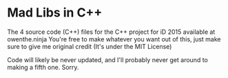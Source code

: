 # Mad Libs in C++
The 4 source code (C++) files for the C++ project for iD 2015 available at owenthe.ninja
You're free to make whatever you want out of this, just make sure to give me original credit (It's under the MIT License)

Code will likely be never updated, and I'll probably never get around to making a fifth one. Sorry.
